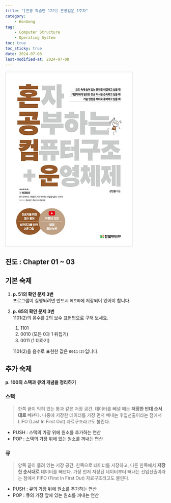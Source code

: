 ```yaml
---
title: "[혼공 학습단 12기] 혼공컴운 1주차"
category:
    - HonGong
tag:
    - Computer Structure
    - Operating System
toc: true
toc_sticky: true
date: 2024-07-08
last-modified-at: 2024-07-08
---
```

![image](https://github.com/Sho1007/sho1007.github.io/blob/main/assets/images/B9177037040_l.jpg?raw=true)


## 진도 : Chapter 01 ~ 03

## 기본 숙제   
1. **p. 51의 확인 문제 3번**   
    프로그램이 실행되려면 반드시 `메모리`에 저장되어 있어야 합니다.
2. **p. 65의 확인 문제 3번**   
    1101(2)의 음수를 2의 보수 표현법으로 구해 보세요.   
    1. 1101
    2. 0010 (모든 0과 1 뒤집기)
    3. 0011 (1 더하기)

    1101(2)을 음수로 표현한 값은 `0011(2)`입니다.


## 추가 숙제
**p. 100의 스택과 큐의 개념을 정리하기**   
### 스택
> 한쪽 끝이 막혀 있는 통과 같은 저장 공간. 데이터를 빼낼 때는 **저장한 반대 순서대로** 빼낸다. 나중에 저장한 데이터를 가장 먼저 빼내는 후입선출이라는 점에서 LIFO (Last In First Out) 자료구조라고도 불린다.

* PUSH : 스택의 가장 위에 원소를 추가하는 연산
* POP : 스택의 가장 위에 있는 원소를 꺼내는 연산

### 큐
> 양쪽 끝이 뚫려 있는 저장 공간. 한쪽으로 데이터를 저장하고, 다른 한쪽에서 **저장한 순서대로** 데이터를 빼낸다. 가장 먼저 저장된 데이터부터 빼내는 선입선출이라는 점에서 FIFO (First In First Out) 자료구조라고도 불린다.

* PUSH : 큐의 가장 뒤에 원소를 추가하는 연산
* POP : 큐의 가장 앞에 있는 원소를 꺼내는 연산